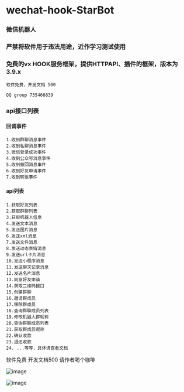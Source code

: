 # wechat-hook-StarBot
### 微信机器人

### 严禁将软件用于违法用途，近作学习测试使用

### 免费的vx HOOK服务框架，提供HTTPAPI、插件的框架，版本为3.9.x

    软件免费，开发文档 500

    QQ group 735466839

### api接口列表

#### 回调事件
    
    1.收到群聊消息事件 
    2.收到私聊消息事件 
    3.微信登录成功事件 
    4.收到公众号消息事件 
    5.收到撤回消息事件
    6.收到好友申请事件
    7.收到转账事件

#### api列表

    1.获取好友列表 
    2.获取群聊列表 
    3.获取机器人信息 
    4.发送文本消息 
    5.发送图片消息
    6.发送xml消息 
    7.发送文件消息 
    8.发送动态表情消息 
    9.发送url卡片消息 
    10.发送小程序消息 
    11.发送聊天记录消息 
    12.发送名片消息 
    13.同意好友申请 
    14.获取二维码接口 
    15.创建群聊 
    16.邀请群成员 
    17.移除群成员 
    18.查询群聊成员列表 
    19.修改机器人群昵称
    20.查询群聊成员列表
    21.获取群成员昵称
    22.确认收款
    23.退还收款
    24. ...等等，具体请查看文档

软件免费 开发文档500 请作者喝个咖啡

![image](https://github.com/user-attachments/assets/13ed00a5-432f-4173-8414-a16aa2c5f9cc)


![image](https://github.com/user-attachments/assets/9b93cb95-b2c1-42a8-a5e9-9bd8e4de416c)

